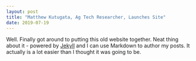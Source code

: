 ```yaml
---
layout: post
title: "Matthew Kutugata, Ag Tech Researcher, Launches Site"
date: 2019-07-19
---
```


Well. Finally got around to putting this old website together. Neat thing about it - powered by [Jekyll](http://jekyllrb.com) and I can use Markdown to author my posts. It actually is a lot easier than I thought it was going to be.
